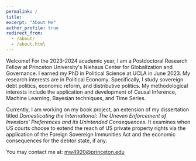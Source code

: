 ```yaml
---
permalink: /
title: 
excerpt: "About Me"
author_profile: true
redirect_from: 
  - /about/
  - /about.html
---
```


Welcome! For the 2023-2024 academic year, I am a Postdoctoral Research Fellow at Princeton University's Niehaus Center for Globalization and Governance. I earned my PhD in Political Science at UCLA in June 2023. My research interests are in Political Economy. Specifically, I study sovereign debt politics, economic reform, and distributive politics. My methodological interests include the application and development of Causal Inference, Machine Learning, Bayesian techniques, and Time Series. 

Currently, I am working on my book project, an extension of my dissertation titled *Domesticating the International: The Uneven Enforcement of Investors’ Preferences and its Unintended Consequences.* It examines when US courts choose to extend the reach of US private property rights via the application of the Foreign Sovereign Immunities Act and the economic consequences for the debtor state, if any. 

You may contact me at: mw4920@princeton.edu 





